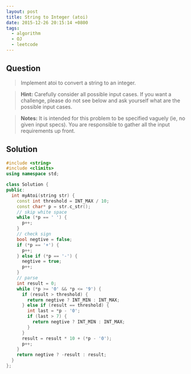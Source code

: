 ```yaml
---
layout: post
title: String to Integer (atoi)
date: 2015-12-26 20:15:14 +0800
tags:
  - algorithm
  - OJ
  - leetcode
---
```


Question
--------
> Implement atoi to convert a string to an integer.

> **Hint:** Carefully consider all possible input cases. If you want a challenge,
  please do not see below and ask yourself what are the possible input cases.

> **Notes:** It is intended for this problem to be specified vaguely (ie, no given
  input specs). You are responsible to gather all the input requirements up front.

Solution
--------

```cpp
#include <string>
#include <climits>
using namespace std;

class Solution {
public:
  int myAtoi(string str) {
    const int threshold = INT_MAX / 10;
    const char* p = str.c_str();
    // skip white space
    while (*p == ' ') {
      p++;
    }
    // check sign
    bool negtive = false;
    if (*p == '+') {
      p++;
    } else if (*p == '-') {
      negtive = true;
      p++;
    }
    // parse
    int result = 0;
    while (*p >= '0' && *p <= '9') {
      if (result > threshold) {
        return negtive ? INT_MIN : INT_MAX;
      } else if (result == threshold) {
        int last = *p - '0';
        if (last > 7) {
          return negtive ? INT_MIN : INT_MAX;
        }
      }
      result = result * 10 + (*p - '0');
      p++;
    }
    return negtive ? -result : result;
  }
};
```
